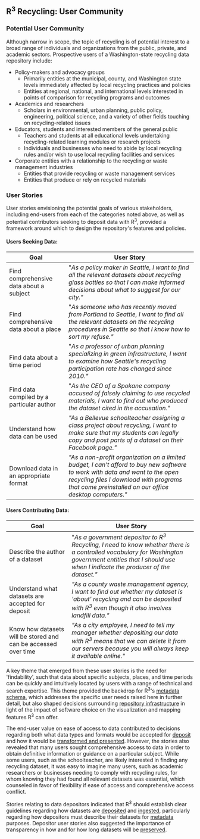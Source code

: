 ## R<sup>3</sup> Recycling: User Community

### Potential User Community

Although narrow in scope, the topic of recycling is of potential interest to a broad range of individuals and organizations from the public, private, and academic sectors. Prospective users of a Washington-state recycling data repository include:

- Policy-makers and advocacy groups
  - Primarily entities at the municipal, county, and Washington state levels immediately affected by local recycling practices and policies
  - Entities at regional, national, and international levels interested in points of comparison for recycling programs and outcomes
- Academics and researchers
  - Scholars in environmental, urban planning, public policy, engineering, political science, and a variety of other fields touching on recycling-related issues
- Educators, students and interested members of the general public
  - Teachers and students at all educational levels undertaking recycling-related learning modules or research projects
  - Individuals and businesses who need to abide by local recycling rules and/or wish to use local recycling facilities and services
- Corporate entities with a relationship to the recycling or waste management industries
  - Entities that provide recycling or waste management services
  - Entities that produce or rely on recycled materials

### User Stories

User stories envisioning the potential goals of various stakeholders, including end-users from each of the categories noted above, as well as potential contributors seeking to deposit data with R<sup>3</sup>, provided a framework around which to design the repository's features and policies.

#### Users Seeking Data:

| **Goal** | **User Story** |
| --- | --- |
| Find comprehensive data about a subject | &quot;_As a policy maker in Seattle, I want to find all the relevant datasets about recycling glass bottles so that I can make informed decisions about what to suggest for our city.&quot;_ |
| Find comprehensive data about a place | &quot;_As someone who has recently moved from Portland to Seattle, I want to find all the relevant datasets on the recycling procedures in Seattle so that I know how to sort my refuse.&quot;_ |
| Find data about a time period | &quot;_As a professor of urban planning specializing in green infrastructure, I want to examine how Seattle&#39;s recycling participation rate has changed since 2010.&quot;_ |
| Find data compiled by a particular author | &quot;_As the CEO of a Spokane company accused of falsely claiming to use recycled materials, I want to find out who produced the dataset cited in the accusation.&quot;_ |
| Understand how data can be used | _&quot;As a Bellevue schoolteacher assigning a class project about recycling, I want to make sure that my students can legally copy and post parts of a dataset on their Facebook page.&quot;_ |
| Download data in an appropriate format | _&quot;As a non-profit organization on a limited budget, I can&#39;t afford to buy new software to work with data and want to the open recycling files I download with programs that come preinstalled on our office desktop computers.&quot;_ |


#### Users Contributing Data:

| **Goal** | **User Story** |
| --- | --- |
| Describe the author of a dataset | &quot;_As a government depositor to R<sup>3</sup> Recycling, I need to know whether there is a controlled vocabulary for Washington government entities that I should use when I indicate the producer of the dataset.&quot;_ |
| Understand what datasets are accepted for deposit | _&quot;As a county waste management agency, I want to find out whether my dataset is &#39;about&#39; recycling and can be deposited with R<sup>3</sup> even though it also involves landfill data.&quot;_ |
| Know how datasets will be stored and can be accessed over time | _&quot;As a city employee, I need to tell my manager whether depositing our data with R<sup>3</sup> means that we can delete it from our servers because you will always keep it available online.&quot;_ |


A key theme that emerged from these user stories is the need for &#39;findability&#39;, such that data about specific subjects, places, and time periods can be quickly and intuitively located by users with a range of technical and search expertise. This theme provided the backdrop for R<sup>3</sup>'s [metadata schema](metadata/metadataSchema.md), which addresses the specific user needs raised here in further detail, but also shaped decisions surrounding [repository infrastructure](repositorySoftware.md) in light of the impact of software choice on the visualization and mapping features R<sup>3</sup> can offer.

The end-user value on ease of access to data contributed to decisions regarding both what data types and formats would be accepted for [deposit](deposit/depositPolicy.md) and how it would be [transformed and presented](transformation/transformationPolicy.md). However, the stories also revealed that many users sought comprehensive access to data in order to obtain definitive information or guidance on a particular subject. While some users, such as the schoolteacher, are likely interested in finding any recycling dataset, it was easy to imagine many users, such as academic researchers or businesses needing to comply with recycling rules, for whom knowing they had found all relevant datasets was essential, which counseled in favor of flexibility if ease of access and comprehensive access conflict.

Stories relating to data depositors indicated that R<sup>3</sup> should establish clear guidelines regarding how datasets are [deposited](deposit/depositPolicy.md) and [ingested](ingestion/ingestionPolicy.md), particularly regarding how depositors must describe their datasets for [metadata](metadata/metadataSchema.md) purposes. Depositor user stories also suggested the importance of transparency in how and for how long datasets will be [preserved](deposit/depositPolicy.md).
